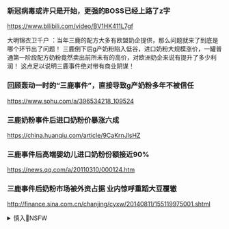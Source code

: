 ### 新冠病毒或许只是开始，更强的BOSS已经上路了z字
https://www.bilibili.com/video/BV1HK411L7gf

大明锦衣卫千户
：当年三鹿的配方大多有欧盟奶企提供，那么问题就来了到底是哪个环节出了问题！ 三鹿倒下后g产奶粉陷入低谷，进口奶粉大规模涨价，一罐普通第一阶段配方奶粉竟然卖出前所未有的高价，对欧洲奶企来说有提升了多少利润！ 这点足以说明三鹿事件绝对带有商业阴谋！

### 回顾轰动一时的“三鹿事件”，直接导致g产奶粉多年不被信任
https://www.sohu.com/a/396534218_109524

### 三鹿奶粉事件后进口奶粉价暴涨六成
https://china.huanqiu.com/article/9CaKrnJlsHZ

### 三鹿事件后高端婴幼儿进口奶粉份额接近90%
https://news.qq.com/a/20110310/000124.htm

### 三鹿事件后奶粉市场被外资占据 业内惊呼重蹈大豆覆辙
http://finance.sina.com.cn/chanjing/cyxw/20140811/155119975001.shtml

<details><summary>慎入🔞NSFW</summary>

Not Safe For Work
<img src="https://upload.wikimedia.org/wikipedia/commons/thumb/d/d3/Biohazard_Symbol_Specification.png/210px-Biohazard_Symbol_Specification.png">

<details><summary><b>风险自理Use At Your Own Risk🈲</summary>

### 印d抵制沦为笑话，zg手机销量增长40％，用户难逃真香定律
https://new.qq.com/rain/a/20210105A06AFO00

### h为“败了”？三星吃下88%全球市场份额，任正f却一点不着急
https://baijiahao.baidu.com/s?id=1686965855984455754

### 揭秘：为什么zg人越来越不待见三星了？
https://www.sohu.com/a/230699452_133787

### 三星还是手机霸主，年出货3亿横扫欧美市场，zg份额却不到0.3%
https://baijiahao.baidu.com/s?id=1687736706396348382

### 复盘小米10 Pro海外包装盒事件，我想起了砸日本车的“爱gd
https://baijiahao.baidu.com/s?id=1663319225144056825

with easy access to the Google apps you use most”，中文意思就是轻松记录你最常用的谷歌应用。

普通的一行文案，却让g内部分敏感的心乱了套。他们认为小米的这一句话是故意在讽刺h为无法使用谷歌应用，一时间虎扑的数码区全是谩骂小米的帖子，而主旨，就是说小米不爱g。

别让“不爱g成为商业竞争的工具

### 2021智能手机市场洗牌，小米将成为g产第一，h为将跌出前五
https://new.qq.com/rain/a/20210105A04PM200

{:.h3}
全球出货量排名：h为跌出前五成“其它”，小米出货量超h为两倍
<https://baijiahao.baidu.com/s?id=1697545960450944641>

### 商标里的z治
https://money.163.com/13/0304/15/8P4PHSHR00253B0H.html

在zg，现代商标从诞生开始，就带着某种z治意味。mg初年，zg实业家以生产g货自居，商标中多包含h、“龙”等字眼，如h生、h德、红金龙，以此号召h人“身土不二”，激烈者则试图唤起抵制洋货的情绪，如“抵y牌（“抵洋”）——2012年，m族情绪再次浩浩荡荡，从2004年之后便不被批准的“钓鱼d终于成功注册，当然， 一款命名为“东j大爆炸”的烟花则被禁售了。

### 市场份额仅剩32.1%：再不买g产车，这些自主品牌真就没了
https://baijiahao.baidu.com/s?id=1672379036565711227

<img src="https://pics0.baidu.com/feed/908fa0ec08fa513d21dbc1acaa14aefdb3fbd9cb.jpeg?token=4678088c214ab6e2e23ddf7a95dc3fa7">

### 钓鱼d事件游行队伍打砸日系车 男子:都是生活不如意人!
https://finance.ifeng.com/c/7t8qOMi6tge

</details>
</details>
